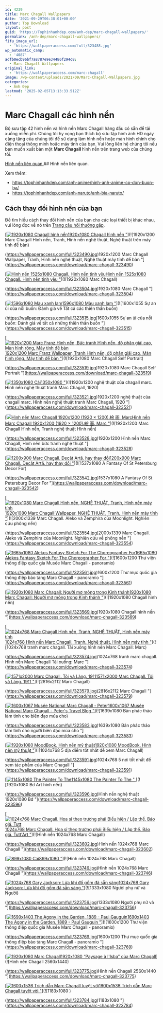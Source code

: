 ```yaml
---
id: 4239
title: Marc Chagall Wallpapers
date: '2021-09-29T06:38:01+00:00'
author: Top Download
layout: post
guid: 'https://Tophinhanhdep.com/anh-dep/marc-chagall-wallpapers/'
permalink: /anh-dep/marc-chagall-wallpapers/
fifu_image_url:
  - 'https://wallpaperaccess.com/full/323488.jpg'
wp_automatic_camp:
  - '4087'
adfb0ecb96bf7a8787e9e34486f294c8:
  - Marc Chagall Wallpapers
original_link:
  - 'https://wallpaperaccess.com/marc-chagall'
image: /wp-content/uploads/2021/09/Marc-Chagall-Wallpapers.jpg
categories:
  - Ảnh Đẹp
lastmod: '2025-02-05T13:13:33.512Z'
---
```

# Marc Chagall các hình nền

Bộ sưu tập 42 hình nền và hình nền Marc Chagall hàng đầu có sẵn để tải xuống miễn phí. Chúng tôi hy vọng bạn thích bộ sưu tập hình ảnh HD ngày càng tăng của chúng tôi để sử dụng làm hình nền hoặc màn hình chính cho điện thoại thông minh hoặc máy tính của bạn. Vui lòng liên hệ chúng tôi nếu bạn muốn xuất bản một **Marc Chagall** hình nền trên trang web của chúng tôi.

[Hình nền liên quan ](#related) ## Hình nền liên quan.

   
 Xem thêm:

   
- <https://tophinhanhdep.com/anh-anime/hinh-anh-anime-co-don-buon-ba/>
- <https://tophinhanhdep.com/anh-naruto/anh-bia-naruto/>

## Cách thay đổi hình nền của bạn

Để tìm hiểu cách thay đổi hình nền của bạn cho các loại thiết bị khác nhau, vui lòng đọc về nó trên [Trang câu hỏi thường gặp](https://tophinhanhdep.com/faq/).

  
[[![1920x1080 Chagall hình nền](https://wallpaperaccess.com/full/323488.jpg)1920x1080 Chagall hình nền "](https://wallpaperaccess.com/download/marc-chagall-323488)](![1920x1200 Marc Chagall Hình nền, Tranh, Hình nền nghệ thuật, Nghệ thuật trên máy tính để bàn)

(https://wallpaperaccess.com/full/323490.jpg)1920x1200 Marc Chagall Wallpaper, Tranh, Hình nền nghệ thuật, Nghệ thuật máy tính để bàn "](https://wallpaperaccess.com/download/marc-chagall-323490)

[[![Hình nền 1525x1080 Chagall.  Hình nền tình yêu](https://wallpaperaccess.com/full/323499.jpg)Hình nền 1525x1080 Chagall. Hình nền tình yêu "](https://wallpaperaccess.com/download/marc-chagall-323499)](![1920x1080 Marc Chagall)

(https://wallpaperaccess.com/full/323504.jpg)1920x1080 Marc Chagall "](https://wallpaperaccess.com/download/marc-chagall-323504)

[[![1596x1080 Màu xanh lam](https://wallpaperaccess.com/full/323509.jpg)1596x1080 Màu xanh lam "](https://wallpaperaccess.com/download/marc-chagall-323509)](![1600x1055 Sự an ủi của nỗi buồn: Đánh giá về Tất cả các thiên thần buồn)

(https://wallpaperaccess.com/full/323515.jpg)1600x1055 Sự an ủi của nỗi buồn: Đánh giá về tất cả những thiên thần buồn "](https://wallpaperaccess.com/download/marc-chagall-323515)

[[![1920x1200 Marc Franz Hình nền, Bức tranh Hình nền, độ phân giải cao, Màn hình rộng, Máy tính để bàn](https://wallpaperaccess.com/full/323518.jpg)1920x1200 Marc Franz Wallpaper, Tranh Hình nền, độ phân giải cao, Màn hình rộng, Máy tính để bàn "](https://wallpaperaccess.com/download/marc-chagall-323518)](![1920x1080 Marc Chagall Self Portrait)

(https://wallpaperaccess.com/full/323519.jpg)1920x1080 Marc Chagall Self Portrait "](https://wallpaperaccess.com/download/marc-chagall-323519)

[[![1350x1080 Cái](https://wallpaperaccess.com/full/323520.jpg)1350x1080 "](https://wallpaperaccess.com/download/marc-chagall-323520)](![1920x1200 nghệ thuật của chagall marc.  Hình nền nghệ thuật tranh Marc Chagall, 1920)

(https://wallpaperaccess.com/full/323521.jpg)1920x1200 nghệ thuật của chagall marc. Hình nền nghệ thuật tranh Marc Chagall, 1920 "](https://wallpaperaccess.com/download/marc-chagall-323521)

[[![Hình nền Marc Chagall 1920x1200 (1920 × 1200).絵 画.  Marc](https://wallpaperaccess.com/full/323524.jpg)Hình nền Marc Chagall 1920x1200 (1920 × 1200).絵 画. Marc "](https://wallpaperaccess.com/download/marc-chagall-323524)](![1920x1200 Marc Chagall Hình nền, Tranh nghệ thuật Hình nền)

(https://wallpaperaccess.com/full/323528.jpg)1920x1200 Hình nền Marc Chagall, Hình nền bức tranh nghệ thuật "](https://wallpaperaccess.com/download/marc-chagall-323528)

[[![1200x900 Marc Chagall.  Decât Artă.  hay thay đổi](https://wallpaperaccess.com/full/323538.jpg)1200x900 Marc Chagall. Decât Artă. hay thay đổi "](https://wallpaperaccess.com/download/marc-chagall-323538)](![1537x1080 A Fantasy Of St Petersburg Decor For)

(https://wallpaperaccess.com/full/323542.jpg)1537x1080 A Fantasy Of St Petersburg Decor For "](https://wallpaperaccess.com/download/marc-chagall-323542)

[[![1920x1080 Marc Chagall Hình nền, NGHỆ THUẬT, Tranh, Hình nền máy tính](https://wallpaperaccess.com/full/323545.jpg)1920x1080 Marc Chagall Wallpaper, NGHỆ THUẬT, Tranh, Hình nền máy tính "](https://wallpaperaccess.com/download/marc-chagall-323545)](![2000x1339 Marc Chagall.  Aleko và Zemphira của Moonlight.  Nghiên cứu phông nền)

(https://wallpaperaccess.com/full/323554.jpg)2000x1339 Marc Chagall. Aleko và Zemphira của Moonlight. Nghiên cứu về phông nền "](https://wallpaperaccess.com/download/marc-chagall-323554)

[[![1665x1080 Alekos Fantasy Sketch For The Choreographer For](https://wallpaperaccess.com/full/323557.jpg)1665x1080 Alekos Fantasy Sketch For The Choreographer For "](https://wallpaperaccess.com/download/marc-chagall-323557)](![1600x1200 Thư viện thông điệp quốc gia Musée Marc Chagall - panoramio)

(https://wallpaperaccess.com/full/323561.jpg)1600x1200 Thư mục quốc gia thông điệp bảo tàng Marc Chagall - panoramio "](https://wallpaperaccess.com/download/marc-chagall-323561)

[[![1920x1080 Marc Chagall: Người mơ mộng trong Kinh thánh](https://wallpaperaccess.com/full/323566.jpg)1920x1080 Marc Chagall: Người mơ mộng trong Kinh thánh "](https://wallpaperaccess.com/download/marc-chagall-323566)](![1920x1080 Chagall hình nền)

(https://wallpaperaccess.com/full/323569.jpg)1920x1080 Chagall hình nền "](https://wallpaperaccess.com/download/marc-chagall-323569)

[[![1024x768 Marc Chagall Hình nền, Tranh, NGHỆ THUẬT, Hình nền máy tính](https://wallpaperaccess.com/full/323571.jpg)1024x768 Hình nền Marc Chagall, Tranh, Nghệ thuật, Hình nền máy tính "](https://wallpaperaccess.com/download/marc-chagall-323571)](![1024x768 tranh marc chagall.  Tải xuống hình nền Marc Chagall: Marc)

(https://wallpaperaccess.com/full/323574.jpg)1024x768 tranh marc chagall. Hình nền Marc Chagall Tải xuống: Marc "](https://wallpaperaccess.com/download/marc-chagall-323574)

[[![1571x2000 Marc Chagall.  Tôi và Làng.  1911](https://wallpaperaccess.com/full/323578.jpg)1571x2000 Marc Chagall. Tôi và Làng. 1911 "](https://wallpaperaccess.com/download/marc-chagall-323578)](![2816x2112 Marc Chagall)

(https://wallpaperaccess.com/full/323579.jpg)2816x2112 Marc Chagall "](https://wallpaperaccess.com/download/marc-chagall-323579)

[[![1600x1067 Musée National Marc Chagall - Peter](https://wallpaperaccess.com/full/323581.jpg)1600x1067 Musée National Marc Chagall - Peter's Travel Blog "](https://wallpaperaccess.com/download/marc-chagall-323581)](![1639x1080 Bản phác thảo làm tình cho biên đạo múa cho)

(https://wallpaperaccess.com/full/323583.jpg)1639x1080 Bản phác thảo làm tình cho người biên đạo múa cho "](https://wallpaperaccess.com/download/marc-chagall-323583)

[[![1920x1080 MoodBook.  Hình nền mỹ thuật](https://wallpaperaccess.com/full/323588.jpg)1920x1080 MoodBook. Hình nền mỹ thuật "](https://wallpaperaccess.com/download/marc-chagall-323588)](![1024x768 5 địa điểm tốt nhất để xem Marc Chagall)

(https://wallpaperaccess.com/full/323591.jpg)1024x768 5 nơi tốt nhất để xem tác phẩm của Marc Chagall "](https://wallpaperaccess.com/download/marc-chagall-323591)

[[![1145x1080 The Painter To The](https://wallpaperaccess.com/full/323593.jpg)1145x1080 The Painter To The " ](https://wallpaperaccess.com/download/marc-chagall-323593)](![1920x1080 Bd Art hình nền)

(https://wallpaperaccess.com/full/323596.jpg)Hình nền nghệ thuật 1920x1080 Bd "](https://wallpaperaccess.com/download/marc-chagall-323596)

[[![1024x768 Marc Chagall.  Họa sĩ theo trường phái Biểu hiện / Lập thể.  Báo giá.  Tutt](https://wallpaperaccess.com/full/323597.jpg)1024x768 Marc Chagall. Họa sĩ theo trường phái Biểu hiện / Lập thể. Báo giá. Tutt'Art "](https://wallpaperaccess.com/download/marc-chagall-323597)](![Hình nền 1024x768 Marc Chagall)

(https://wallpaperaccess.com/full/323602.jpg)Hình nền 1024x768 Marc Chagall "](https://wallpaperaccess.com/download/marc-chagall-323602)

[[![899x1080 Cái](https://wallpaperaccess.com/full/323603.jpg)899x1080 "](https://wallpaperaccess.com/download/marc-chagall-323603)](![Hình nền 1024x768 Marc Chagall)

(https://wallpaperaccess.com/full/323746.jpg)Hình nền 1024x768 Marc Chagall "](https://wallpaperaccess.com/download/marc-chagall-323746)

[[![1024x768 Gary Jackson: Lửa khi đồ gốm đã sẵn sàng](https://wallpaperaccess.com/full/323750.jpg)1024x768 Gary Jackson: Lửa khi đồ gốm đã sẵn sàng "](https://wallpaperaccess.com/download/marc-chagall-323750)](![1333x1080 Người phụ nữ và Người)

(https://wallpaperaccess.com/full/323756.jpg)1333x1080 Người phụ nữ và "](https://wallpaperaccess.com/download/marc-chagall-323756)

[[![1690x1403 The Agony in the Garden, 1889 - Paul Gauguin](https://wallpaperaccess.com/full/323761.jpg)1690x1403 The Agony in the Garden, 1889 - Paul Gauguin "](https://wallpaperaccess.com/download/marc-chagall-323761)](![1600x1200 Thư viện thông điệp quốc gia Musée Marc Chagall - panoramio)

(https://wallpaperaccess.com/full/323769.jpg)1600x1200 Thư mục quốc gia thông điệp bảo tàng Marc Chagall - panoramio "](https://wallpaperaccess.com/download/marc-chagall-323769)

[[![1920x1080 Marc Chagall](https://wallpaperaccess.com/full/323770.jpg)1920x1080 “Paysage à l'Isba” của Marc Chagall](https://wallpaperaccess.com/download/marc-chagall-323770)](![Hình nền Chagall 2560x1440)

(https://wallpaperaccess.com/full/323775.jpg)Hình nền Chagall 2560x1440 "](https://wallpaperaccess.com/download/marc-chagall-323775)

[[![1600x1536 Trích dẫn Marc Chagall tuyệt vời](https://wallpaperaccess.com/full/323777.jpg)1600x1536 Trích dẫn Marc Chagall tuyệt vời "](https://wallpaperaccess.com/download/marc-chagall-323777)](![1183x1080 )

(https://wallpaperaccess.com/full/323784.jpg)1183x1080 "](https://wallpaperaccess.com/download/marc-chagall-323784)
